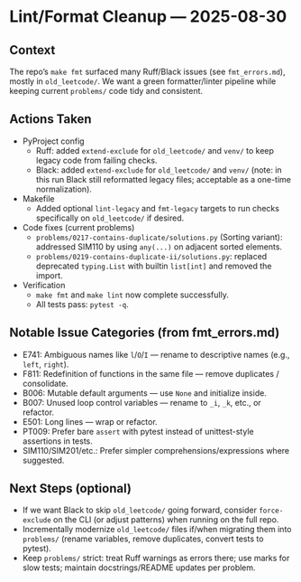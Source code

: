 # Lint/Format Cleanup — 2025-08-30

## Context

The repo’s `make fmt` surfaced many Ruff/Black issues (see `fmt_errors.md`), mostly in `old_leetcode/`. We
want a green formatter/linter pipeline while keeping current `problems/` code tidy and consistent.

## Actions Taken

- PyProject config
    - Ruff: added `extend-exclude` for `old_leetcode/` and `venv/` to keep legacy code from failing checks.
    - Black: added `extend-exclude` for `old_leetcode/` and `venv/` (note: in this run Black still reformatted
      legacy files; acceptable as a one-time normalization).
- Makefile
    - Added optional `lint-legacy` and `fmt-legacy` targets to run checks specifically on `old_leetcode/` if
      desired.
- Code fixes (current problems)
    - `problems/0217-contains-duplicate/solutions.py` (Sorting variant): addressed SIM110 by using `any(...)`
      on adjacent sorted elements.
    - `problems/0219-contains-duplicate-ii/solutions.py`: replaced deprecated `typing.List` with builtin
      `list[int]` and removed the import.
- Verification
    - `make fmt` and `make lint` now complete successfully.
    - All tests pass: `pytest -q`.

## Notable Issue Categories (from fmt_errors.md)

- E741: Ambiguous names like `l`/`O`/`I` — rename to descriptive names (e.g., `left`, `right`).
- F811: Redefinition of functions in the same file — remove duplicates / consolidate.
- B006: Mutable default arguments — use `None` and initialize inside.
- B007: Unused loop control variables — rename to `_i`, `_k`, etc., or refactor.
- E501: Long lines — wrap or refactor.
- PT009: Prefer bare `assert` with pytest instead of unittest-style assertions in tests.
- SIM110/SIM201/etc.: Prefer simpler comprehensions/expressions where suggested.

## Next Steps (optional)

- If we want Black to skip `old_leetcode/` going forward, consider `force-exclude` on the CLI (or adjust
  patterns) when running on the full repo.
- Incrementally modernize `old_leetcode/` files if/when migrating them into `problems/` (rename variables,
  remove duplicates, convert tests to pytest).
- Keep `problems/` strict: treat Ruff warnings as errors there; use marks for slow tests; maintain
  docstrings/README updates per problem.

